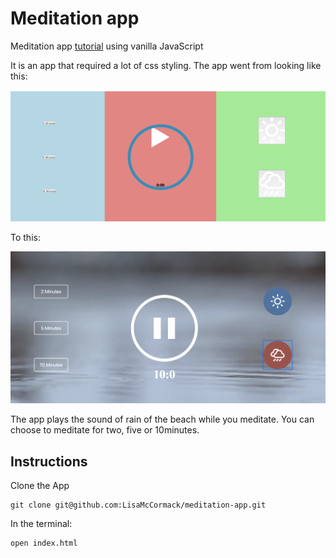 # Meditation app
Meditation app <a href="https://www.youtube.com/watch?v=oMBXdZzYqEk&list=PLDyQo7g0_nsXlSfuoBpG5Fgz0Qe3IvWnA&index=10">tutorial</a> using vanilla JavaScript

It is an app that required a lot of css styling.  The app went from looking like this:

![alt text](./images/styling.png)


To this:

![alt text](./images/nicestyling.png)


The app plays the sound of rain of the beach while you meditate.  You can choose to meditate for two, five or 10minutes.  

## Instructions

Clone the App
```
git clone git@github.com:LisaMcCormack/meditation-app.git
```

In the terminal:
```
open index.html
```
